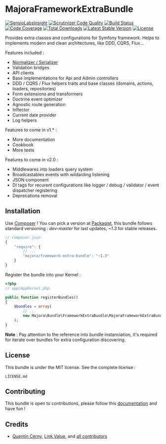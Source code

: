 # MajoraFrameworkExtraBundle
[![SensioLabsInsight](https://insight.sensiolabs.com/projects/4ba76532-49c8-448d-902f-9e037102b7d2/mini.png)](https://insight.sensiolabs.com/projects/beb6e229-e98c-4df6-a894-2586a64418cc) [![Scrutinizer Code Quality](https://scrutinizer-ci.com/g/LinkValue/MajoraFrameworkExtraBundle/badges/quality-score.png?b=master)](https://scrutinizer-ci.com/g/LinkValue/MajoraFrameworkExtraBundle/?branch=master) [![Build Status](https://travis-ci.org/LinkValue/MajoraFrameworkExtraBundle.svg?branch=master)](https://travis-ci.org/LinkValue/MajoraFrameworkExtraBundle) [![Code Coverage](https://scrutinizer-ci.com/g/LinkValue/MajoraFrameworkExtraBundle/badges/coverage.png?b=master)](https://scrutinizer-ci.com/g/LinkValue/MajoraFrameworkExtraBundle/?branch=master) [![Total Downloads](https://poser.pugx.org/majora/framework-extra-bundle/downloads)](https://packagist.org/packages/majora/framework-extra-bundle) [![Latest Stable Version](https://poser.pugx.org/majora/framework-extra-bundle/v/stable)](https://packagist.org/packages/majora/framework-extra-bundle) [![License](https://poser.pugx.org/majora/framework-extra-bundle/license)](https://packagist.org/packages/majora/framework-extra-bundle)

Provides extra classes and configurations for Symfony framework.
Helps to implements modern and clean architectures, like DDD, CQRS, Flux...

Features included :

* [Normalizer / Serializer](https://github.com/LinkValue/MajoraFrameworkExtraBundle/blob/master/docs/normalizer.md)
* Validation bridges
* API clients
* Base implementations for Api and Admin controllers
* DDD / CQRS / Flux helpers traits and base classes (domains, actions, loaders, repositories)
* Form extensions and transformers
* Doctrine event optimizer
* Agnostic route generation
* Inflector
* Current date provider
* Log helpers

Features to come in v1.* :

* More documentation
* Cookbook
* More tests

Features to come in v2.0 :

* Middlewares into loaders query system
* Broadcastables events with wildarding listening
* JSON component
* DI tags for recurent configurations like logger / debug / validator / event dispatcher registering
* Deprecations removal

## Installation

Use [Composer](http://getcomposer.org) !
You can pick a version at [Packagist](https://packagist.org/packages/majora/framework-extra-bundle), this bundle follows standard versioning : _dev-master_ for last updates, _~1.3_ for stable releases.

```js
// composer.json
{
    "require": {
        // ...
        "majora/framework-extra-bundle": "~1.3"
    }
}
```

Register the bundle into your Kernel :
```php
<?php
// app/AppKernel.php

public function registerBundles()
{
    $bundles = array(
        // ...
        new Majora\Bundle\FrameworkExtraBundle\MajoraFrameworkExtraBundle($this),
    );
}
```
**Note** : Pay attention to the reference into bundle instanciation, it's required for iterate over bundles for extra configuration discovering.

## License

This bundle is under the MIT license. See the complete license :

    LICENSE.md

## Contributing

This bundle is open to contributions, please follow this [documentation](https://github.com/LinkValue/MajoraFrameworkExtraBundle/blob/master/docs/contributing.md) and have fun !

## Credits

- [Quentin Cerny](https://github.com/Nyxis), [Link Value](http://link-value.fr/), and [all contributors](https://github.com/LinkValue/MajoraFrameworkExtraBundle/graphs/contributors)
